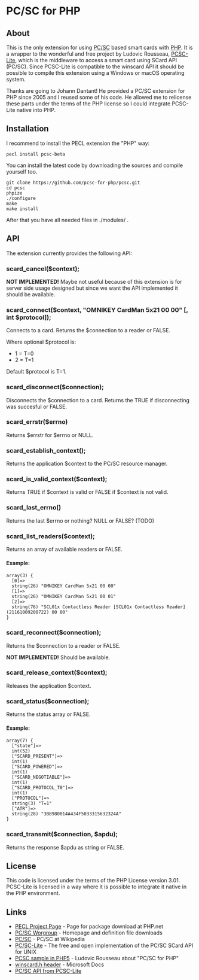 # PC/SC for PHP

## About

This is the only extension for using [PC/SC](http://www.pcscworkgroup.com/) based smart cards with [PHP](http://www.php.net). It is a wrapper to the wonderful and free project by Ludovic Rousseau, [PCSC-Lite](https://pcsclite.apdu.fr/), which is the middleware to access a smart card using SCard API (PC/SC). Since PCSC-Lite is compatible to the winscard API it should be possible to compile this extension using a Windows or macOS operating system.

Thanks are going to Johann Dantant! He provided a PC/SC extension for PHP since 2005 and I reused some of his code. He allowed me to relicense these parts under the terms of the PHP license so I could integrate PCSC-Lite native into PHP.

## Installation

I recommend to install the PECL extension the "PHP" way:

```
pecl install pcsc-beta
```

You can install the latest code by downloading the sources and compile yourself too.

```
git clone https://github.com/pcsc-for-php/pcsc.git
cd pcsc
phpize
./configure
make
make install
```

After that you have all needed files in ./modules/ .

## API

The extension currently provides the following API:


### scard_cancel($context);

**NOT IMPLEMENTED!** Maybe not useful because of this extension is for server side usage designed but since we want the API implemented it should be available.

### scard_connect($context, "OMNIKEY CardMan 5x21 00 00" [, int $protocol]);

Connects to a card. Returns the $connection to a reader or FALSE.

Where optional $protocol is:

 * 1 = T=0
 * 2 = T=1

Default $protocol is T=1.

### scard_disconnect($connection);

Disconnects the $connection to a card. Returns the TRUE if disconnecting was succesful or FALSE.

### scard_errstr($errno)

Returns $errstr for $errno or NULL.

### scard_establish_context();

Returns the application $context to the PC/SC resource manager.

### scard_is_valid_context($context);

Returns TRUE if $context is valid or FALSE if $context is not valid.

### scard_last_errno()

Returns the last $errno or nothing? NULL or FALSE? (TODO)

### scard_list_readers($context);

Returns an array of available readers or FALSE.

#### Example:

```
array(3) {
  [0]=>
  string(26) "OMNIKEY CardMan 5x21 00 00"
  [1]=>
  string(26) "OMNIKEY CardMan 5x21 00 01"
  [2]=>
  string(76) "SCL01x Contactless Reader [SCL01x Contactless Reader] (21161009200722) 00 00"
}
```

### scard_reconnect($connection);

Returns the $connection to a reader or FALSE.

**NOT IMPLEMENTED!** Should be available.

### scard_release_context($context);

Releases the application $context.

### scard_status($connection);

Returns the status array or FALSE.

#### Example:

```
array(7) {
  ["state"]=>
  int(52)
  ["SCARD_PRESENT"]=>
  int(1)
  ["SCARD_POWERED"]=>
  int(1)
  ["SCARD_NEGOTIABLE"]=>
  int(1)
  ["SCARD_PROTOCOL_T0"]=>
  int(1)
  ["PROTOCOL"]=>
  string(3) "T=1"
  ["ATR"]=>
  string(28) "3B8980014A434F5033315632324A"
}
```

### scard_transmit($connection, $apdu);

Returns the response $apdu as string or FALSE.

## License

This code is licensed under the terms of the PHP License version 3.01. PCSC-Lite is licensed in a way where it is possible to integrate it native in the PHP environment.

## Links

 * [PECL Project Page](http://pecl.php.net/package/pcsc) - Page for package download at PHP.net
 * [PC/SC Worgroup](http://www.pcscworkgroup.com/) - Homepage and definition file downloads
 * [PC/SC](http://en.wikipedia.org/wiki/PC/SC) - PC/SC at Wikipedia
 * [PC/SC-Lite](https://pcsclite.apdu.fr/) - The free and open implementation of the PC/SC SCard API for UNIX
 * [PCSC sample in PHP5](http://ludovicrousseau.blogspot.de/2015/01/pcsc-sample-in-php5.html) - Ludovic Rousseau about "PC/SC for PHP"
 * [winscard.h header](https://docs.microsoft.com/en-us/windows/win32/api/winscard/) - Microsoft Docs
 * [PC/SC API from PCSC-Lite](https://pcsclite.apdu.fr/api/group__API.html)

